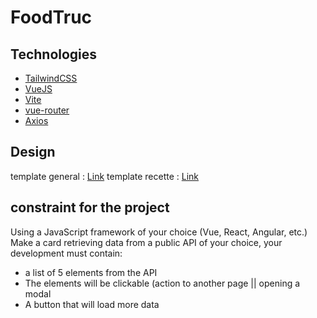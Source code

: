# FoodTruc

## Technologies

* [TailwindCSS](https://tailwindcss.com/)
* [VueJS](https://vuejs.org/)
* [Vite](https://vitejs.dev/)
* [vue-router](https://router.vuejs.org/)
* [Axios](https://axios-http.com/docs/intro)

## Design

template general : [Link](https://tailwindcomponents.com/component/sopping-cart)
template recette : [Link](https://tailwindcomponents.com/component/card-feature)

## constraint for the project

Using a JavaScript framework of your choice (Vue, React, Angular, etc.)
Make a card retrieving data from a public API of your choice, your development must contain:
* a list of 5 elements from the API
* The elements will be clickable (action to another page || opening a modal
* A button that will load more data